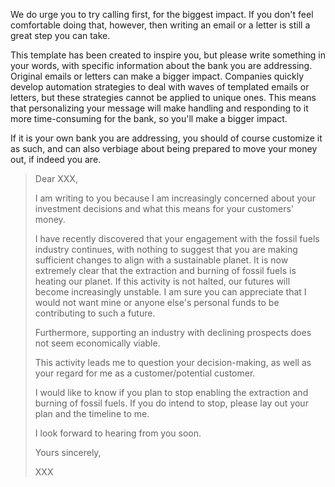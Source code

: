We do urge you to try calling first, for the biggest impact. If you don't feel comfortable doing that, however, then writing an email or a letter is still a great step you can take.

This template has been created to inspire you, but please write something in your words, with specific information about the bank you are addressing. Original emails or letters can make a bigger impact. Companies quickly develop automation strategies to deal with waves of templated emails or letters, but these strategies cannot be applied to unique ones. This means that personalizing your message will make handling and responding to it more time-consuming for the bank, so you'll make a bigger impact.

If it is your own bank you are addressing, you should of course customize it as such, and can also verbiage about being prepared to move your money out, if indeed you are.

> Dear XXX,
>
> I am writing to you because I am increasingly concerned about your investment decisions and what this means for your customers' money.
>
> I have recently discovered that your engagement with the fossil fuels industry continues, with nothing to suggest that you are making sufficient changes to align with a sustainable planet. It is now extremely clear that the extraction and burning of fossil fuels is heating our planet. If this activity is not halted, our futures will become increasingly unstable. I am sure you can appreciate that I would not want mine or anyone else's personal funds to be contributing to such a future.
>
> Furthermore, supporting an industry with declining prospects does not seem economically viable.
>
> This activity leads me to question your decision-making, as well as your regard for me as a customer/potential customer.
>
> I would like to know if you plan to stop enabling the extraction and burning of fossil fuels. If you do intend to stop, please lay out your plan and the timeline to me.
>
> I look forward to hearing from you soon.
>
> Yours sincerely,
>
> XXX
